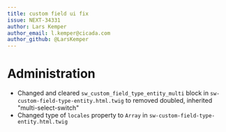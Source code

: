 ```yaml
---
title: custom field ui fix
issue: NEXT-34331
author: Lars Kemper
author_email: l.kemper@cicada.com
author_github: @LarsKemper
---
```

# Administration
* Changed and cleared `sw_custom_field_type_entity_multi` block in `sw-custom-field-type-entity.html.twig` to removed doubled, inherited "multi-select-switch"
* Changed type of `locales` property to `Array` in `sw-custom-field-type-entity.html.twig`
